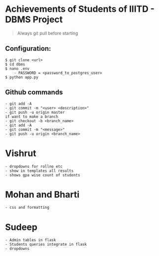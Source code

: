 # Achievements of Students of IIITD - DBMS Project


> Always git pull before starting

## Configuration:
    $ git clone <url>
    $ cd dbms
    $ nano .env
        - PASSWORD = <password_to_postgres_user>
    $ python app.py

## Github commands
    - git add -A
    - git commit -m "<user> <description>"
    - git push -u origin master 
    if want to make a branch
    - git checkout -b <branch_name>
    - git add -A
    - git commit -m "<message>"
    - git push -u origin <branch_name>

# Vishrut
    - dropdowns for rollno etc
    - show in templates all results
    - shows gpa wise count of students

# Mohan and Bharti
    - css and formatting

# Sudeep
    - Admin tables in flask
    - Students queries integrate in flask
    - dropdowns